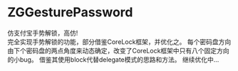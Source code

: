 # ZGGesturePassword
仿支付宝手势解锁，高仿!				
完全实现手势解锁的功能，部分借鉴CoreLock框架，并优化之。
每个密码盘方向由下个密码盘的两点角度来动态确定，改变了CoreLock框架中只有八个固定方向的小bug。
借鉴其使用block代替delegate模式的思路和方法。
继续优化中...
